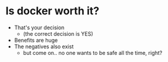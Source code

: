 # Is docker worth it?

 - That's your decision
   - (the correct decision is YES)
 - Benefits are huge
 - The negatives also exist
   - but come on.. no one wants to be safe all the time, right?

